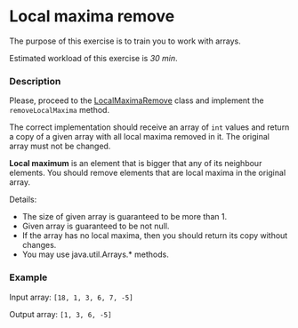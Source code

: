 # Local maxima remove

The purpose of this exercise is to train you to work with arrays.

Estimated workload of this exercise is _30 min_.

### Description

Please, proceed to the [LocalMaximaRemove](src/main/java/com/epam/rd/autotasks/arrays/LocalMaximaRemove.java) class and
implement the `removeLocalMaxima` method.

The correct implementation should receive an array of `int` values 
and return a copy of a given array with all local maxima removed in it.
The original array must not be changed.

**Local maximum** is an element that is bigger that any of its neighbour elements.
You should remove elements that are local maxima in the original array.

Details:
- The size of given array is guaranteed to be more than 1.
- Given array is guaranteed to be not null.
- If the array has no local maxima, then you should return its copy without changes.
- You may use java.util.Arrays.* methods.

### Example

Input array: `[18, 1, 3, 6, 7, -5]`

Output array: `[1, 3, 6, -5]`